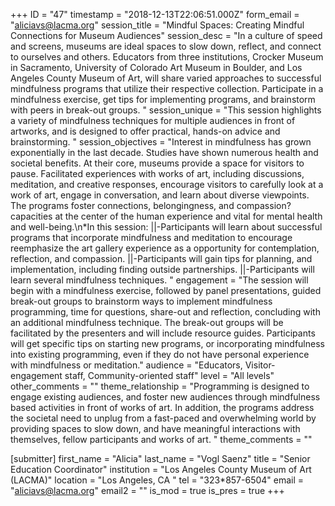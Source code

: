 +++
ID = "47"
timestamp = "2018-12-13T22:06:51.000Z"
form_email = "aliciavs@lacma.org"
session_title = "Mindful Spaces: Creating Mindful Connections for Museum Audiences"
session_desc = "In a culture of speed and screens, museums are ideal spaces to slow down, reflect, and connect to ourselves and others. Educators from three institutions, Crocker Museum in Sacramento, University of Colorado Art Museum in Boulder, and Los Angeles County Museum of Art, will share varied approaches to successful mindfulness programs that utilize their respective collection. Participate in a mindfulness exercise, get tips for implementing programs, and brainstorm with peers in break-out groups. "
session_unique = "This session highlights a variety of mindfulness techniques for multiple audiences in front of artworks, and is designed to offer practical, hands-on advice and brainstorming.   "
session_objectives = "Interest in mindfulness has grown exponentially in the last decade. Studies have shown numerous health and societal benefits. At their core, museums provide a space for visitors to pause.  Facilitated experiences with works of art, including discussions, meditation, and creative responses, encourage visitors to carefully look at a work of art, engage in conversation, and learn about diverse viewpoints. The programs foster connections, belongingness, and compassion?capacities at the center of the human experience and vital for mental health and well-being.\n*In this session: ||-Participants will learn about successful programs that incorporate mindfulness and meditation to encourage reemphasize the art gallery experience as a opportunity for contemplation, reflection, and compassion.  ||-Participants will gain tips for planning, and implementation, including finding outside partnerships. ||-Participants will learn several mindfulness techniques.       "
engagement = "The session will begin with a mindfulness exercise, followed by panel presentations, guided break-out groups to brainstorm ways to implement mindfulness programming, time for questions, share-out and reflection, concluding with an additional mindfulness technique. The break-out groups will be facilitated by the presenters and will include resource guides. Participants will get specific tips on starting new programs, or incorporating mindfulness into existing programming, even if they do not have personal experience with mindfulness or meditation."
audience = "Educators, Visitor-engagement staff, Community-oriented staff"
level = "All levels"
other_comments = ""
theme_relationship = "Programming is designed to engage existing audiences, and foster new audiences through mindfulness based activities in front of works of art. In addition, the programs address the societal need to unplug from a fast-paced and overwhelming world by providing spaces to slow down, and have meaningful interactions with themselves, fellow participants and works of art.   "
theme_comments = ""

[submitter]
first_name = "Alicia"
last_name = "Vogl Saenz"
title = "Senior Education Coordinator"
institution = "Los Angeles County Museum of Art (LACMA)"
location = "Los Angeles, CA "
tel = "323*857-6504"
email = "aliciavs@lacma.org"
email2 = ""
is_mod = true
is_pres = true
+++
